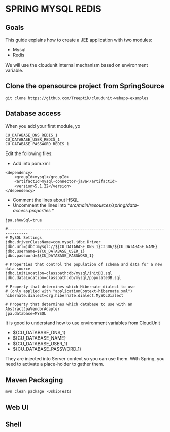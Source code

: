 # SPRING MYSQL REDIS

## Goals

This guide explains how to create a JEE application with two modules:
* Mysql
* Redis

We will use the cloudunit internal mechanism based on environment variable.

## Clone the opensource project from SpringSource
```
git clone https://github.com/Treeptik/cloudunit-webapp-examples
```

## Database access

When you add your first module, yo

```
CU_DATABASE_DNS_REDIS_1
CU_DATABASE_USER_REDIS_1
CU_DATABASE_PASSWORD_REDIS_1
````

Edit the following files:

* Add into pom.xml
```
<dependency>
    <groupId>mysql</groupId>
    <artifactId>mysql-connector-java</artifactId>
    <version>5.1.22</version>
</dependency>
```
* Comment the lines about HSQL
* Uncomment the lines into **src/main/resources/spring/data-access.properties* *
```
jpa.showSql=true
 
#-------------------------------------------------------------------------------
# MySQL Settings
jdbc.driverClassName=com.mysql.jdbc.Driver
jdbc.url=jdbc:mysql://${CU_DATABASE_DNS_1}:3306/${CU_DATABASE_NAME}
jdbc.username=${CU_DATABASE_USER_1}
jdbc.password=${CU_DATABASE_PASSWORD_1}
 
# Properties that control the population of schema and data for a new data source
jdbc.initLocation=classpath:db/mysql/initDB.sql
jdbc.dataLocation=classpath:db/mysql/populateDB.sql
 
# Property that determines which Hibernate dialect to use
# (only applied with "applicationContext-hibernate.xml")
hibernate.dialect=org.hibernate.dialect.MySQLDialect
 
# Property that determines which database to use with an AbstractJpaVendorAdapter
jpa.database=MYSQL
```
It is good to understand how to use environment variables from CloudUnit
* ${CU_DATABASE_DNS_1}
* ${CU_DATABASE_NAME}
* ${CU_DATABASE_USER_1}
* ${CU_DATABASE_PASSWORD_1}

They are injected into Server context so you can use them. 
With Spring, you need to activate a place-holder to gather them.

## Maven Packaging
```
mvn clean package -DskipTests
```
## Web UI

## Shell


